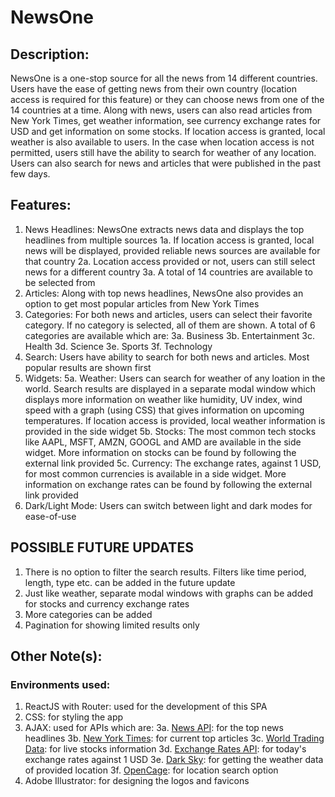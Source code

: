 # NewsOne

## Description: ##
NewsOne is a one-stop source for all the news from 14 different countries. Users have the ease of getting news from their own country (location access is required for this feature) or they can choose news from one of the 14 countries at a time. Along with news, users can also read articles from New York Times, get weather information, see currency exchange rates for USD and get information on some stocks. If location access is granted, local weather is also available to users. In the case when location access is not permitted, users still have the ability to search for weather of any location. Users can also search for news and articles that were published in the past few days.

## Features: ##
1. News Headlines: NewsOne extracts news data and displays the top headlines from multiple sources
    1a. If location access is granted, local news will be displayed, provided reliable news sources are available for that country
    2a. Location access provided or not, users can still select news for a different country
    3a. A total of 14 countries are available to be selected from
2. Articles: Along with top news headlines, NewsOne also provides an option to get most popular articles from New York Times
3. Categories: For both news and articles, users can select their favorite category. If no category is selected, all of them are shown. A total of 6 categories are available which are:
    3a. Business
    3b. Entertainment
    3c. Health
    3d. Science
    3e. Sports
    3f. Technology
4. Search: Users have ability to search for both news and articles. Most popular results are shown first
5. Widgets:
    5a. Weather: Users can search for weather of any loation in the world. Search results are displayed in a separate modal window which displays more information on weather like humidity, UV index, wind speed with a graph (using CSS) that gives information on upcoming temperatures. If location access is provided, local weather information is provided in the side widget 
    5b. Stocks: The most common tech stocks like AAPL, MSFT, AMZN, GOOGL and AMD are available in the side widget. More information on stocks can be found by following the external link provided
    5c. Currency: The exchange rates, against 1 USD, for most common currencies is available in a side widget. More information on exchange rates can be found by following the external link provided
6. Dark/Light Mode: Users can switch between light and dark modes for ease-of-use

## POSSIBLE FUTURE UPDATES ##
1. There is no option to filter the search results. Filters like time period, length, type etc. can be added in the future update
2. Just like weather, separate modal windows with graphs can be added for stocks and currency exchange rates
3. More categories can be added
4. Pagination for showing limited results only

## Other Note(s): ##

### Environments used: ###

1. ReactJS with Router: used for the development of this SPA
2. CSS: for styling the app
3. AJAX: used for APIs which are:
    3a. [News API](https://newsapi.org/): for the top news headlines
    3b. [New York Times](https://developer.nytimes.com/): for current top articles
    3c. [World Trading Data](https://www.worldtradingdata.com/): for live stocks information
    3d. [Exchange Rates API](https://exchangeratesapi.io/): for today's exchange rates against 1 USD
    3e. [Dark Sky](https://darksky.net/dev): for getting the weather data of provided location
    3f. [OpenCage](https://opencagedata.com/): for location search option
4. Adobe Illustrator: for designing the logos and favicons